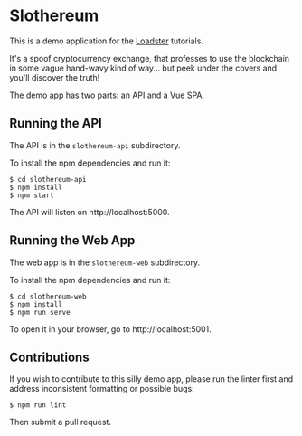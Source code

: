 # Slothereum

This is a demo application for the [Loadster](https://loadster.app) tutorials.

It's a spoof cryptocurrency exchange, that professes to use the blockchain
in some vague hand-wavy kind of way... but peek under the covers and 
you'll discover the truth!

The demo app has two parts: an API and a Vue SPA.

## Running the API

The API is in the `slothereum-api` subdirectory.

To install the npm dependencies and run it:

```
$ cd slothereum-api
$ npm install
$ npm start
```

The API will listen on http://localhost:5000.

## Running the Web App

The web app is in the `slothereum-web` subdirectory.

To install the npm dependencies and run it:

```
$ cd slothereum-web
$ npm install
$ npm run serve
```

To open it in your browser, go to http://localhost:5001.

## Contributions

If you wish to contribute to this silly demo app, please run the linter
first and address inconsistent formatting or possible bugs:

```
$ npm run lint
```

Then submit a pull request.
